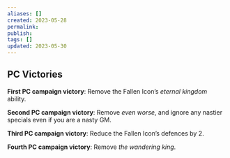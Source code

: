 ```yaml
---
aliases: []
created: 2023-05-28
permalink: 
publish: 
tags: []
updated: 2023-05-30
---
```


## PC Victories

**First PC campaign victory**: Remove the Fallen Icon’s *eternal kingdom*  
ability.

**Second PC campaign victory**: Remove *even worse*, and ignore any nastier specials even if you are a nasty GM.

**Third PC campaign victory**: Reduce the Fallen Icon’s defences by 2.

**Fourth PC campaign victory**: Remove *the wandering king*.
